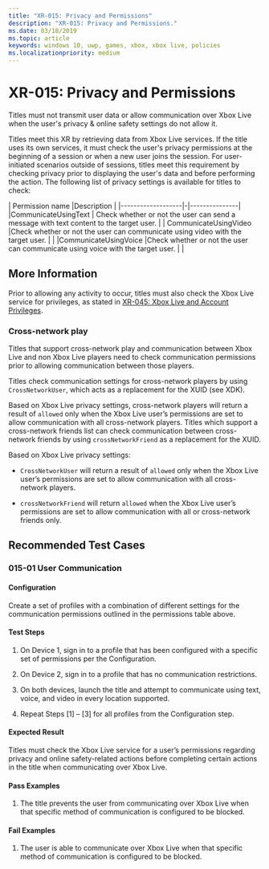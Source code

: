 ```yaml
---
title: "XR-015: Privacy and Permissions"
description: "XR-015: Privacy and Permissions."
ms.date: 03/18/2019
ms.topic: article
keywords: windows 10, uwp, games, xbox, xbox live, policies
ms.localizationpriority: medium
---
```


# XR-015: Privacy and Permissions

Titles must not transmit user data or allow communication over Xbox Live when the user's privacy & online safety settings do not allow it.

Titles meet this XR by retrieving data from Xbox Live services. If the title uses its own services, it must check the user's privacy permissions at the beginning of a session or when a new user joins the session. For user-initiated scenarios outside of sessions, titles meet this requirement by checking privacy prior to displaying the user's data and before performing the action. The following list of privacy settings is available for titles to check:

| Permission name |Description |
|-------------------|-|---------------|
|CommunicateUsingText | Check whether or not the user can send a message with text content to the target user. |
| CommunicateUsingVideo |Check whether or not the user can communicate using video with the target user. | |
|CommunicateUsingVoice |Check whether or not the user can communicate using voice with the target user. | |


## More Information

Prior to allowing any activity to occur, titles must also check the Xbox Live service for privileges, as stated in [XR-045: Xbox Live and Account Privileges](XR045.md).


### Cross-network play

Titles that support cross-network play and communication between Xbox Live and non Xbox Live players need to check communication permissions prior to allowing communication between those players.  

Titles check communication settings for cross-network players by using `CrossNetworkUser`,  which acts as a replacement for the XUID (see XDK).

Based on Xbox Live privacy settings, cross-network players will return a result of `allowed` only when the Xbox Live user’s permissions are set to allow communication with all cross-network players.
Titles which support a cross-network friends list can check communication between cross-network friends by using `crossNetworkFriend` as a replacement for the XUID.

Based on Xbox Live privacy settings:

*  `CrossNetworkUser` will return a result of `allowed` only when the Xbox Live user’s permissions are set to allow communication with all cross-network players.

*  `crossNetworkFriend` will return `allowed` when the Xbox Live user’s permissions are set to allow communication with all or cross-network friends only.


## Recommended Test Cases


### 015-01 User Communication
  

#### Configuration

Create a set of profiles with a combination of different settings for the communication permissions outlined in the permissions table above.  


#### Test Steps

1. On Device 1, sign in to a profile that has been configured with a specific set of permissions per the Configuration.

2. On Device 2, sign in to a profile that has no communication restrictions.

3. On both devices, launch the title and attempt to communicate using text, voice, and video in every location supported.

4. Repeat Steps [1] – [3] for all profiles from the Configuration step.  


#### Expected Result

Titles must check the Xbox Live service for a user’s permissions regarding privacy and online safety-related actions before completing certain actions in the title when communicating over Xbox Live.  


#### Pass Examples

1. The title prevents the user from communicating over Xbox Live when that specific method of communication is configured to be blocked.  


#### Fail Examples

1. The user is able to communicate over Xbox Live when that specific method of communication is configured to be blocked.
